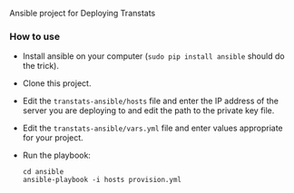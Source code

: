 Ansible project for Deploying Transtats


### How to use

- Install ansible on your computer (`sudo pip install ansible` should do the
  trick).
- Clone this project.
- Edit the `transtats-ansible/hosts` file and enter the IP address of the server you are
	deploying to and edit the path to the private key file.
- Edit the `transtats-ansible/vars.yml` file and enter values appropriate for your project.
- Run the playbook:

	```
	cd ansible
	ansible-playbook -i hosts provision.yml
	```	
